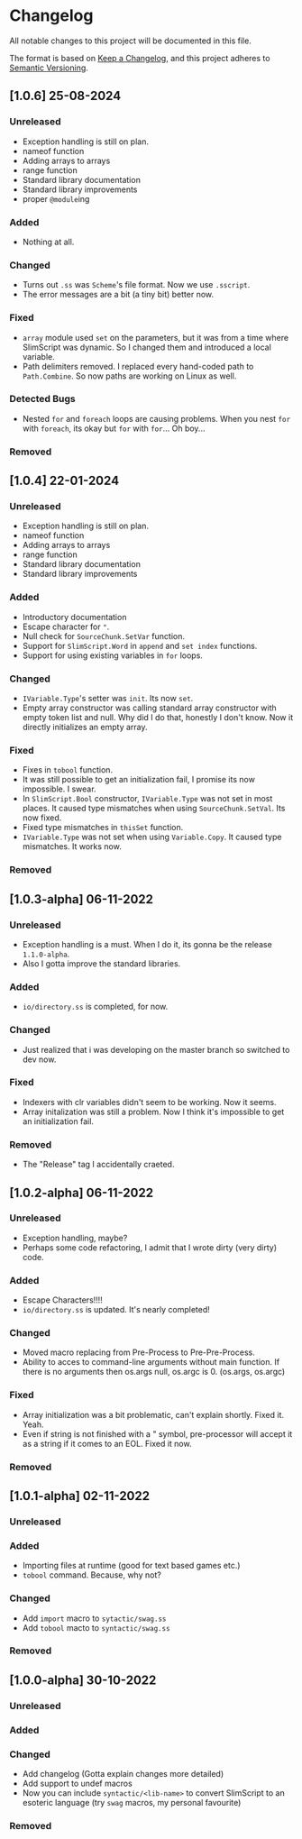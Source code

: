 
# Changelog
All notable changes to this project will be documented in this file.

The format is based on [Keep a Changelog](https://keepachangelog.com/en/1.0.0/), and this project adheres to [Semantic Versioning](https://semver.org/spec/v2.0.0.html).

## [1.0.6] 25-08-2024

### Unreleased
- Exception handling is still on plan.
- nameof function
- Adding arrays to arrays
- range function
- Standard library documentation
- Standard library improvements
- proper `@module`ing

### Added
- Nothing at all.

### Changed
- Turns out `.ss` was `Scheme`'s file format. Now we use `.sscript`.
- The error messages are a bit (a tiny bit) better now.

### Fixed
- `array` module used `set` on the parameters, but it was from a time where SlimScript was dynamic. So I changed them and introduced a local variable.
- Path delimiters removed. I replaced every hand-coded path to `Path.Combine`. So now paths are working on Linux as well.

### Detected Bugs
- Nested `for` and `foreach` loops are causing problems. When you nest `for` with `foreach`, its okay but `for` with `for`... Oh boy...

### Removed

## [1.0.4] 22-01-2024

### Unreleased
- Exception handling is still on plan.
- nameof function
- Adding arrays to arrays
- range function
- Standard library documentation
- Standard library improvements

### Added
- Introductory documentation
- Escape character for `"`.
- Null check for `SourceChunk.SetVar` function.
- Support for `SlimScript.Word` in `append` and `set index` functions.
- Support for using existing variables in `for` loops.

### Changed
- `IVariable.Type`'s setter was `init`. Its now `set`.
- Empty array constructor was calling standard array constructor with empty token list and null. Why did I do that, honestly I don't know. Now it directly initializes an empty array.

### Fixed
- Fixes in `tobool` function.
- It was still possible to get an initialization fail, I promise its now impossible. I swear.
- In `SlimScript.Bool` constructor, `IVariable.Type` was not set in most places. It caused type mismatches when using `SourceChunk.SetVal`. Its now fixed.
- Fixed type mismatches in `thisSet` function.
- `IVariable.Type` was not set when using `Variable.Copy`. It caused type mismatches. It works now.

### Removed

## [1.0.3-alpha] 06-11-2022

### Unreleased
- Exception handling is a must. When I do it, its gonna be the release `1.1.0-alpha`.
- Also I gotta improve the standard libraries.

### Added
- `io/directory.ss` is completed, for now.

### Changed
- Just realized that i was developing on the master branch so switched to dev now.

### Fixed
- Indexers with clr variables didn't seem to be working. Now it seems.
- Array initalization was still a problem. Now I think it's impossible to get an initialization fail.

### Removed
- The "Release" tag I accidentally craeted.

## [1.0.2-alpha] 06-11-2022

### Unreleased
- Exception handling, maybe?
- Perhaps some code refactoring, I admit that I wrote dirty (very dirty) code.

### Added
- Escape Characters!!!!
- `io/directory.ss` is updated. It's nearly completed!

### Changed
- Moved macro replacing from Pre-Process to Pre-Pre-Process. 
- Ability to acces to command-line arguments without main function. If there is no arguments then os.args null, os.argc is 0. (os.args, os.argc)

### Fixed
- Array initialization was a bit problematic, can't explain shortly. Fixed it. Yeah.
- Even if string is not finished with a " symbol, pre-processor will accept it as a string if it comes to an EOL. Fixed it now.

### Removed

## [1.0.1-alpha] 02-11-2022

### Unreleased

### Added
- Importing files at runtime (good for text based games etc.)
- `tobool` command. Because, why not?

### Changed
- Add `import` macro to `sytactic/swag.ss`
- Add `tobool` macto to `syntactic/swag.ss` 

### Removed

## [1.0.0-alpha] 30-10-2022

### Unreleased

### Added

### Changed
- Add changelog (Gotta explain changes more detailed)
- Add support to undef macros
- Now you can include `syntactic/<lib-name>` to convert SlimScript to an esoteric language (try `swag` macros, my personal favourite) 

### Removed
